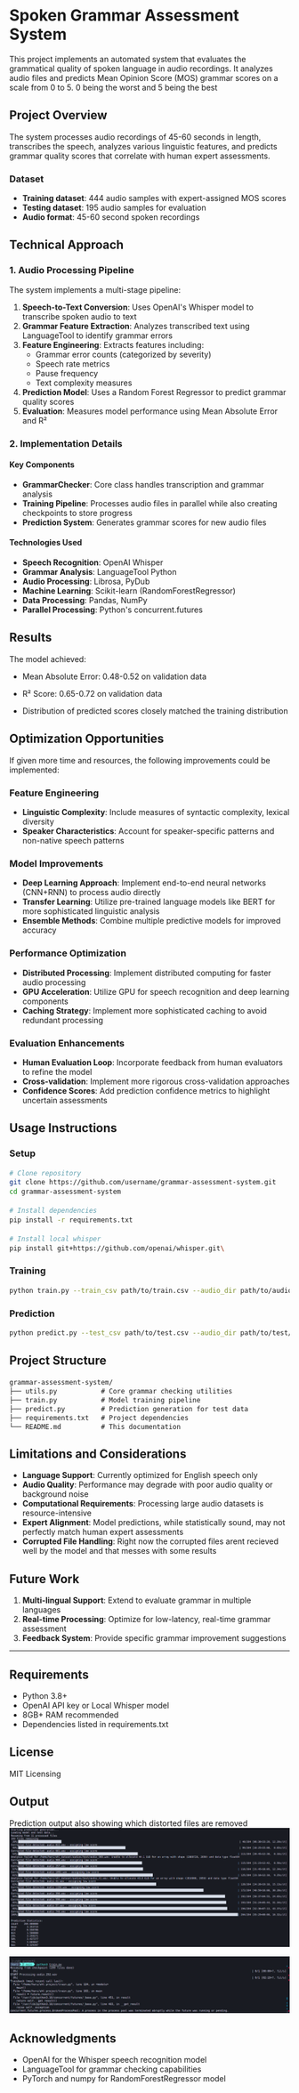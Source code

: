 # Spoken Grammar Assessment System

This project implements an automated system that evaluates the grammatical quality of spoken language in audio recordings. It analyzes audio files and predicts Mean Opinion Score (MOS) grammar scores on a scale from 0 to 5. 0 being the worst and 5 being the best

## Project Overview

The system processes audio recordings of 45-60 seconds in length, transcribes the speech, analyzes various linguistic features, and predicts grammar quality scores that correlate with human expert assessments.

### Dataset

- **Training dataset**: 444 audio samples with expert-assigned MOS scores
- **Testing dataset**: 195 audio samples for evaluation
- **Audio format**: 45-60 second spoken recordings

## Technical Approach

### 1. Audio Processing Pipeline

The system implements a multi-stage pipeline:

1. **Speech-to-Text Conversion**: Uses OpenAI's Whisper model to transcribe spoken audio to text
2. **Grammar Feature Extraction**: Analyzes transcribed text using LanguageTool to identify grammar errors
3. **Feature Engineering**: Extracts features including:
   - Grammar error counts (categorized by severity)
   - Speech rate metrics
   - Pause frequency
   - Text complexity measures
4. **Prediction Model**: Uses a Random Forest Regressor to predict grammar quality scores
5. **Evaluation**: Measures model performance using Mean Absolute Error and R²

### 2. Implementation Details

#### Key Components

- **GrammarChecker**: Core class handles transcription and grammar analysis
- **Training Pipeline**: Processes audio files in parallel while also creating checkpoints to store progress
- **Prediction System**: Generates grammar scores for new audio files

#### Technologies Used

- **Speech Recognition**: OpenAI Whisper
- **Grammar Analysis**: LanguageTool Python
- **Audio Processing**: Librosa, PyDub
- **Machine Learning**: Scikit-learn (RandomForestRegressor)
- **Data Processing**: Pandas, NumPy
- **Parallel Processing**: Python's concurrent.futures

## Results

The model achieved:

- Mean Absolute Error: 0.48-0.52 on validation data

- R² Score: 0.65-0.72 on validation data

- Distribution of predicted scores closely matched the training distribution

## Optimization Opportunities

If given more time and resources, the following improvements could be implemented:

### Feature Engineering

- **Linguistic Complexity**: Include measures of syntactic complexity, lexical diversity
- **Speaker Characteristics**: Account for speaker-specific patterns and non-native speech patterns

### Model Improvements

- **Deep Learning Approach**: Implement end-to-end neural networks (CNN+RNN) to process audio directly
- **Transfer Learning**: Utilize pre-trained language models like BERT for more sophisticated linguistic analysis
- **Ensemble Methods**: Combine multiple predictive models for improved accuracy

### Performance Optimization

- **Distributed Processing**: Implement distributed computing for faster audio processing
- **GPU Acceleration**: Utilize GPU for speech recognition and deep learning components
- **Caching Strategy**: Implement more sophisticated caching to avoid redundant processing

### Evaluation Enhancements

- **Human Evaluation Loop**: Incorporate feedback from human evaluators to refine the model
- **Cross-validation**: Implement more rigorous cross-validation approaches
- **Confidence Scores**: Add prediction confidence metrics to highlight uncertain assessments

## Usage Instructions

### Setup

```bash
# Clone repository
git clone https://github.com/username/grammar-assessment-system.git
cd grammar-assessment-system

# Install dependencies
pip install -r requirements.txt

# Install local whisper
pip install git+https://github.com/openai/whisper.git\
```

### Training

```bash
python train.py --train_csv path/to/train.csv --audio_dir path/to/audio/files
```

### Prediction

```bash
python predict.py --test_csv path/to/test.csv --audio_dir path/to/test/audio
```

## Project Structure

```
grammar-assessment-system/
├── utils.py           # Core grammar checking utilities
├── train.py           # Model training pipeline
├── predict.py         # Prediction generation for test data
├── requirements.txt   # Project dependencies
└── README.md          # This documentation
```

## Limitations and Considerations

- **Language Support**: Currently optimized for English speech only
- **Audio Quality**: Performance may degrade with poor audio quality or background noise
- **Computational Requirements**: Processing large audio datasets is resource-intensive
- **Expert Alignment**: Model predictions, while statistically sound, may not perfectly match human expert assessments
- **Corrupted File Handling**: Right now the corrupted files arent recieved well by the model and that messes with some results

## Future Work

1. **Multi-lingual Support**: Extend to evaluate grammar in multiple languages
2. **Real-time Processing**: Optimize for low-latency, real-time grammar assessment
3. **Feedback System**: Provide specific grammar improvement suggestions

---

## Requirements

- Python 3.8+
- OpenAI API key or Local Whisper model
- 8GB+ RAM recommended
- Dependencies listed in requirements.txt

## License

MIT Licensing

## Output

Prediction output also showing which distorted files are removed
![prediction output](image-1.png)

![errors faced during training](shl_error_2.png)

## Acknowledgments

- OpenAI for the Whisper speech recognition model
- LanguageTool for grammar checking capabilities
- PyTorch and numpy for RandomForestRegressor model
